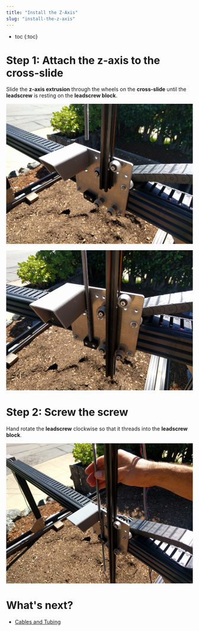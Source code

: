 ```yaml
---
title: "Install the Z-Axis"
slug: "install-the-z-axis"
---
```


* toc
{:toc}

# Step 1: Attach the z-axis to the cross-slide
Slide the **z-axis extrusion** through the wheels on the **cross-slide** until the **leadscrew** is resting on the **leadscrew block**.

![IMG_20160316_143750.jpg](_images/IMG_20160316_143750.jpg)



![IMG_20160316_143818.jpg](_images/IMG_20160316_143818.jpg)

# Step 2: Screw the screw
Hand rotate the **leadscrew** clockwise so that it threads into the **leadscrew block**.

![IMG_20160316_143846.jpg](_images/IMG_20160316_143846.jpg)


# What's next?

 * [Cables and Tubing](../../FarmBot-Genesis-V1.1/cables-and-tubing.md)
